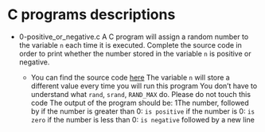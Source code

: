 # C programs descriptions

* 0-positive_or_negative.c
	A C program will assign a random number to the variable `n` each time it is executed. 
	Complete the source code in order to print whether the number stored in the variable `n` is positive or negative.
	
	* You can find the source code [here](https://github.com/hs-hq/0x01.c/blob/main/0-positive_or_negative_c)
	The variable `n` will store a different value every time you will run this program
	You don’t have to understand what `rand`, `srand`, `RAND_MAX` do. Please do not touch this code
	The output of the program should be:
	1The number, followed by
	if the number is greater than 0: `is positive`
	if the number is 0: `is zero`
	if the number is less than 0: `is negative`
	followed by a new line
